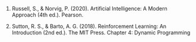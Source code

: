 1. Russell, S., & Norvig, P. (2020). Artificial Intelligence: A Modern Approach (4th ed.). Pearson.

2. Sutton, R. S., & Barto, A. G. (2018). Reinforcement Learning: An Introduction (2nd ed.). The MIT Press. Chapter 4: Dynamic Programming